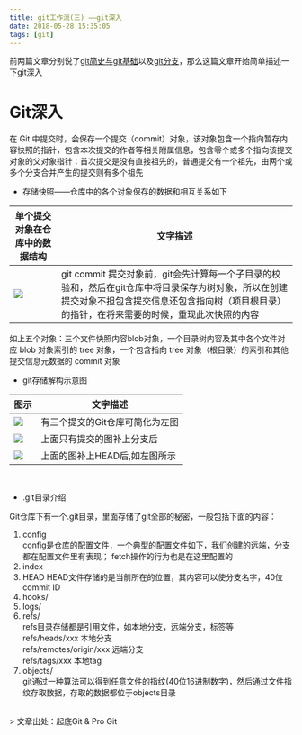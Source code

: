 ```yaml
---
title: git工作流(三) ——git深入
date: 2018-05-28 15:35:05
tags: [git]
---
```

前两篇文章分别说了[git简史与git基础](https://xiaodian-li.github.io/2018/05/18/%E5%87%A0%E5%BC%A0%E5%9B%BE%E8%AE%A9%E4%BD%A0%E5%BD%BB%E5%BA%95%E5%BC%84%E6%87%82git%E5%B7%A5%E4%BD%9C%E6%B5%81-%E4%B8%80-%E2%80%94%E2%80%94git%E7%AE%80%E5%8F%B2%E4%B8%8Egit%E5%9F%BA%E7%A1%80.md/)以及[git分支](https://xiaodian-li.github.io/2018/05/28/%E5%87%A0%E5%BC%A0%E5%9B%BE%E8%AE%A9%E4%BD%A0%E5%BD%BB%E5%BA%95%E5%BC%84%E6%87%82git%E5%B7%A5%E4%BD%9C%E6%B5%81-%E4%BA%8C-%E2%80%94%E2%80%94git%E5%88%86%E6%94%AF/)，那么这篇文章开始简单描述一下git深入
# Git深入
<!--more-->
在 Git 中提交时，会保存一个提交（commit）对象，该对象包含一个指向暂存内容快照的指针，包含本次提交的作者等相关附属信息，包含零个或多个指向该提交对象的父对象指针：首次提交是没有直接祖先的，普通提交有一个祖先，由两个或多个分支合并产生的提交则有多个祖先 
<br>

* 存储快照——仓库中的各个对象保存的数据和相互关系如下

单个提交对象在仓库中的数据结构 | 文字描述
---|---
![](http://images.daojia.com/assets/other/images/gitimg/git22.png) | git commit 提交对象前，git会先计算每一个子目录的校验和，然后在git仓库中将目录保存为树对象，所以在创建提交对象不担包含提交信息还包含指向树（项目根目录）的指针，在将来需要的时候，重现此次快照的内容
如上五个对象：三个文件快照内容blob对象，一个目录树内容及其中各个文件对应 blob 对象索引的 tree 对象，一个包含指向 tree 对象（根目录）的索引和其他提交信息元数据的 commit 对象
<br>

* git存储解构示意图


图示 | 文字描述
---|---
![](http://images.daojia.com/assets/other/images/gitimg/git231.png)  | 有三个提交的Git仓库可简化为左图
![](http://images.daojia.com/assets/other/images/gitimg/git232.png) | 上面只有提交的图补上分支后
![](http://images.daojia.com/assets/other/images/gitimg/git23.png) | 上面的图补上HEAD后,如左图所示
<br>

* .git目录介绍

Git仓库下有一个.git目录，里面存储了git全部的秘密，一般包括下面的内容：  
1. config  
 config是仓库的配置文件，一个典型的配置文件如下，我们创建的远端，分支都在配置文件里有表现； fetch操作的行为也是在这里配置的
1. index
1. HEAD
HEAD文件存储的是当前所在的位置，其内容可以使分支名字，40位commit ID
1. hooks/
1. logs/
1. refs/  
 refs目录存储都是引用文件，如本地分支，远端分支，标签等  
refs/heads/xxx 本地分支  
refs/remotes/origin/xxx 远端分支  
refs/tags/xxx 本地tag  
1. objects/  
git通过一种算法可以得到任意文件的指纹(40位16进制数字)，然后通过文件指纹存取数据，存取的数据都位于objects目录
<br>
> 文章出处：起底Git & Pro Git